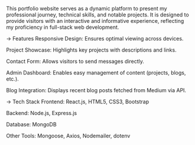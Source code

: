 This portfolio website serves as a dynamic platform to present my professional journey, technical skills, and notable projects. It is designed to provide visitors with an interactive and informative experience, reflecting my proficiency in full-stack web development.

-> Features
Responsive Design: Ensures optimal viewing across devices.

Project Showcase: Highlights key projects with descriptions and links.

Contact Form: Allows visitors to send messages directly.

Admin Dashboard: Enables easy management of content (projects, blogs, etc.).

Blog Integration: Displays recent blog posts fetched from Medium via API.

-> Tech Stack
Frontend: React.js, HTML5, CSS3, Bootstrap

Backend: Node.js, Express.js

Database: MongoDB

Other Tools: Mongoose, Axios, Nodemailer, dotenv
